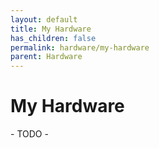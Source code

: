 ```yaml
---
layout: default
title: My Hardware
has_children: false
permalink: hardware/my-hardware
parent: Hardware
---
```


# My Hardware

\- TODO -
